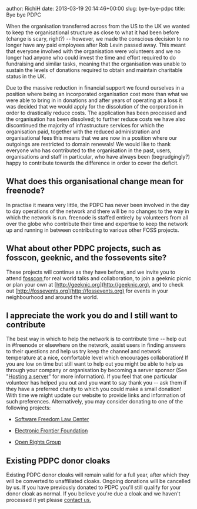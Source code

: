 author: RichiH
date: 2013-03-19 20:14:46+00:00
slug: bye-bye-pdpc
title: Bye bye PDPC

When the organisation transferred across from the US to the UK we wanted to keep the organisational structure as close to what it had been before (change is scary, right?) -- however, we made the conscious decision to no longer have any paid employees after Rob Levin passed away. This meant that everyone involved with the organisation were volunteers and we no longer had anyone who could invest the time and effort required to do fundraising and similar tasks, meaning that the organisation was unable to sustain the levels of donations required to obtain and maintain charitable status in the UK.

Due to the massive reduction in financial support we found ourselves in a position where being an incorporated organisation cost more than what we were able to bring in in donations and after years of operating at a loss it was decided that we would apply for the dissolution of the corporation in order to drastically reduce costs. The application has been processed and the organisation has been dissolved; to further reduce costs we have also discontinued the majority of infrastructure services for which the organisation paid, together with the reduced administration and organisational fees this means that we are now in a position where our outgoings are restricted to domain renewals! We would like to thank everyone who has contributed to the organisation in the past, users, organisations and staff in particular, who have always been (begrudgingly?) happy to contribute towards the difference in order to cover the deficit.



## What does this organisational change mean for freenode?



In practise it means very little, the PDPC has never been involved in the day to day operations of the network and there will be no changes to the way in which the network is run. freenode is staffed entirely by volunteers from all over the globe who contribute their time and expertise to keep the network up and running in between contributing to various other FOSS projects.



## What about other PDPC projects, such as fosscon, geeknic, and the fossevents site?



These projects will continue as they have before, and we invite you to attend [fosscon ](http://fosscon.org)for real world talks and collaboration, to join a geeknic picnic or plan your own at [http://geeknic.org](http://geeknic.org), and to check out [http://fossevents.org](http://fossevents.org) for events in your neighbourhood and around the world.



## I appreciate the work you do and I still want to contribute



The best way in which to help the network is to contribute time -- help out in #freenode or elsewhere on the network, assist users in finding answers to their questions and help us try keep the channel and network temperature at a nice, comfortable level which encourages collaboration!
If you are low on time but still want to help out you might be able to help us through your company or organisation by becoming a server sponsor (See "[Hosting a server](http://freenode.net/hosting_ircd.shtml)" for more information).
If you feel that one particular volunteer has helped you out and you want to say thank you -- ask them if they have a preferred charity to which you could make a small donation! With time we might update our website to provide links and information of such preferences.
Alternatively, you may consider donating to one of the following projects:




  * [Software Freedom Law Center](https://www.softwarefreedom.org/donate/)


  * [Electronic Frontier Foundation](https://supporters.eff.org/donate)


  * [Open Rights Group](http://www.openrightsgroup.org/donate/)





## Existing PDPC donor cloaks



Existing PDPC donor cloaks will remain valid for a full year, after which they will be converted to unaffiliated cloaks. Ongoing donations will be cancelled by us. If you have previously donated to PDPC you'll still qualify for your donor cloak as normal. If you believe you're due a cloak and we haven't processed it yet please [contact us.](http://freenode.net/faq.shtml#contents-gettinghelp)
